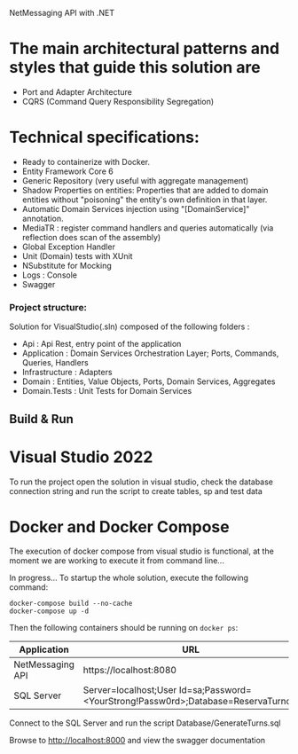 NetMessaging API with .NET

# The main architectural patterns and styles that guide this solution are

- Port and Adapter Architecture
- CQRS (Command Query Responsibility Segregation)

# Technical specifications:

- Ready to containerize with Docker.
- Entity Framework Core 6
- Generic Repository (very useful with aggregate management)
- Shadow Properties on entities: Properties that are added to domain entities without "poisoning" the entity's own definition in that layer.
- Automatic Domain Services injection using "[DomainService]" annotation.
- MediaTR : register command handlers and queries automatically (via reflection does scan of the assembly)
- Global Exception Handler
- Unit (Domain) tests with XUnit
- NSubstitute for Mocking
- Logs : Console
- Swagger

### Project structure:

Solution for VisualStudio(.sln) composed of the following folders :

- Api : Api Rest, entry point of the application
- Application : Domain Services Orchestration Layer; Ports, Commands, Queries, Handlers
- Infrastructure : Adapters
- Domain : Entities, Value Objects, Ports, Domain Services, Aggregates
- Domain.Tests : Unit Tests for Domain Services

## Build & Run

# Visual Studio 2022

To run the project open the solution in visual studio, check the database connection string and run the script to create tables, sp and test data

# Docker and Docker Compose

The execution of docker compose from visual studio is functional, at the moment we are working to execute it from command line...

In progress...
To startup the whole solution, execute the following command:

```
docker-compose build --no-cache
docker-compose up -d
```

Then the following containers should be running on `docker ps`:

| Application      | URL                                                                                |
| ---------------- | ---------------------------------------------------------------------------------- |
| NetMessaging API | https://localhost:8080                                                             |
| SQL Server       | Server=localhost;User Id=sa;Password=<YourStrong!Passw0rd>;Database=ReservaTurnos; |

Connect to the SQL Server and run the script Database/GenerateTurns.sql

Browse to [http://localhost:8000](http://localhost:8000) and view the swagger documentation
